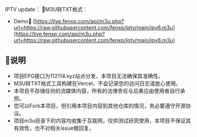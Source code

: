 IPTV  update：
 📄M3U转TXT格式：
  - Demo🔗 [https://live.fenxp.com/api/m3u.php?url=https://raw.githubusercontent.com/fenxp/iptv/main/ipv6.m3u](https://live.fenxp.com/api/m3u.php?url=https://raw.githubusercontent.com/fenxp/iptv/main/ipv6.m3u)





## 📖说明
- 项目EPG接口为112114.xyz站点分发，本项目无法确保其准确性。
- M3U转TXT格式工具构建在Vercel，不会记录您的访问日志请放心使用。
- 本项目不存储任何的流媒体内容，所有的法律责任与后果应由使用者自行承担。
- 您可以Fork本项目，但引用本项目内容到其他仓库的情况，务必要遵守开源协议。
- 项目m3u目录下的内容均收集于互联网，仅供测试研究使用，本项目不保证其有效性，也不对相关issue做回复。
